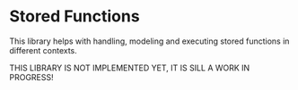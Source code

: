 # Stored Functions

This library helps with handling, modeling and executing stored functions in different contexts.

THIS LIBRARY IS NOT IMPLEMENTED YET, IT IS SILL A WORK IN PROGRESS!
